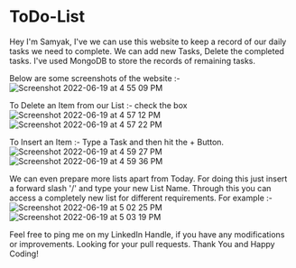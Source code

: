 # ToDo-List

Hey I'm Samyak, I've we can use this website to keep a record of our daily tasks we need to complete. 
We can add new Tasks, Delete the completed tasks.
I've used MongoDB to store the records of remaining tasks.

Below are some screenshots of the website :- 
![Screenshot 2022-06-19 at 4 55 09 PM](https://user-images.githubusercontent.com/83632041/174478542-9d133058-fd29-481a-9deb-153d21577417.jpg)


To Delete an Item from our List :- check the box
![Screenshot 2022-06-19 at 4 57 12 PM](https://user-images.githubusercontent.com/83632041/174478615-8776d1a3-61a1-4008-8dff-be2c9f6e4922.jpg)
![Screenshot 2022-06-19 at 4 57 22 PM](https://user-images.githubusercontent.com/83632041/174478629-d5682585-2557-4878-82e3-8ca6a66d97e8.jpg)


To Insert an Item :- Type a Task and then hit the + Button.
![Screenshot 2022-06-19 at 4 59 27 PM](https://user-images.githubusercontent.com/83632041/174478685-8aca8f50-7276-46a1-ba17-eee5c1ef0dc1.jpg)
![Screenshot 2022-06-19 at 4 59 36 PM](https://user-images.githubusercontent.com/83632041/174478693-36b9fb65-a213-495b-9ec2-7d4d284fc00c.jpg)


We can even prepare more lists apart from Today. For doing this just insert a forward slash '/' and type your new List Name.
Through this you can access a completely new list for different requirements.
For example :- 
![Screenshot 2022-06-19 at 5 02 25 PM](https://user-images.githubusercontent.com/83632041/174478898-9e0336e8-4c8d-476a-99a1-d2bce105e33f.jpg)
![Screenshot 2022-06-19 at 5 03 19 PM](https://user-images.githubusercontent.com/83632041/174478902-a5e34d32-50a0-497d-a2fe-bfab6300b259.jpg)


Feel free to ping me on my LinkedIn Handle, if you have any modifications or improvements. 
Looking for your pull requests.
Thank You and Happy Coding!
